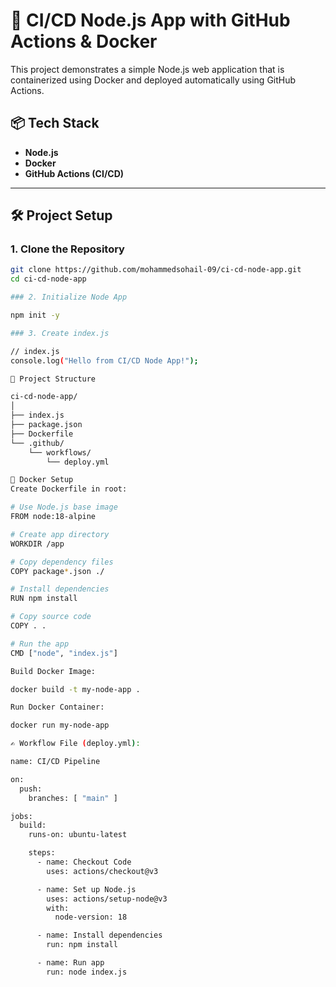 # 🚀 CI/CD Node.js App with GitHub Actions & Docker

This project demonstrates a simple Node.js web application that is containerized using Docker and deployed automatically using GitHub Actions.

## 📦 Tech Stack

- **Node.js**
- **Docker**
- **GitHub Actions (CI/CD)**

---

## 🛠️ Project Setup

### 1. Clone the Repository

```bash
git clone https://github.com/mohammedsohail-09/ci-cd-node-app.git
cd ci-cd-node-app

### 2. Initialize Node App

npm init -y

### 3. Create index.js

// index.js
console.log("Hello from CI/CD Node App!");

📁 Project Structure

ci-cd-node-app/
│
├── index.js
├── package.json
├── Dockerfile
└── .github/
    └── workflows/
        └── deploy.yml

🐳 Docker Setup
Create Dockerfile in root:

# Use Node.js base image
FROM node:18-alpine

# Create app directory
WORKDIR /app

# Copy dependency files
COPY package*.json ./

# Install dependencies
RUN npm install

# Copy source code
COPY . .

# Run the app
CMD ["node", "index.js"]

Build Docker Image:

docker build -t my-node-app .

Run Docker Container:

docker run my-node-app

✍️ Workflow File (deploy.yml):

name: CI/CD Pipeline

on:
  push:
    branches: [ "main" ]

jobs:
  build:
    runs-on: ubuntu-latest

    steps:
      - name: Checkout Code
        uses: actions/checkout@v3

      - name: Set up Node.js
        uses: actions/setup-node@v3
        with:
          node-version: 18

      - name: Install dependencies
        run: npm install

      - name: Run app
        run: node index.js






